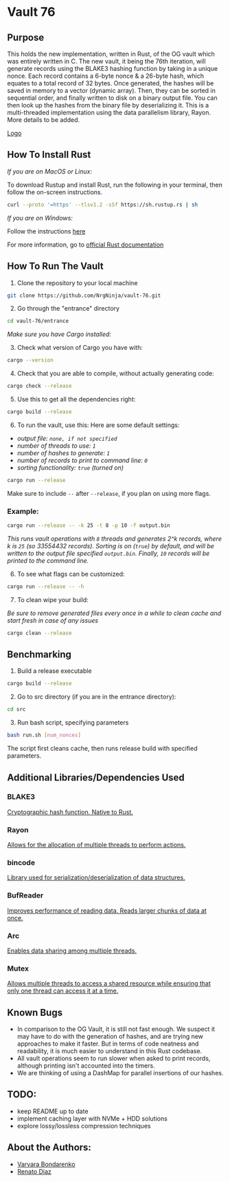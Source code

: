 # Vault 76
## Purpose

This holds the new implementation, written in Rust, of the OG vault which was entirely written in C. The new vault, it being the 76th iteration, will generate records using the BLAKE3 hashing function by taking in a unique nonce. Each record contains a 6-byte nonce & a 26-byte hash, which equates to a total record of 32 bytes. Once generated, the hashes will be saved in memory to a vector (dynamic array). Then, they can be sorted in sequential order, and finally written to disk on a binary output file. You can then look up the hashes from the binary file by deserializing it. This is a multi-threaded implementation using the data parallelism library, Rayon. More details to be added.

[Logo](https://drive.google.com/file/d/13utk5G9_SNyEJShodPVpur2Xc5J6A6EU/view?usp=sharing)

## How To Install Rust
*If you are on MacOS or Linux:*

To download Rustup and install Rust, run the following in your terminal, then follow the on-screen instructions.

```bash
curl --proto '=https' --tlsv1.2 -sSf https://sh.rustup.rs | sh
```

*If you are on Windows:*

Follow the instructions [here](https://www.rust-lang.org/tools/install)

For more information, go to [official Rust documentation](https://doc.rust-lang.org/book/ch01-01-installation.html)

## How To Run The Vault
1. Clone the repository to your local machine
```bash
git clone https://github.com/NrgNinja/vault-76.git
```
2. Go through the "entrance" directory
```bash
cd vault-76/entrance
```
*Make sure you have Cargo installed:*

3. Check what version of Cargo you have with:
```bash
cargo --version
```

4. Check that you are able to compile, without actually generating code:
```bash
cargo check --release
```

5. Use this to get all the dependencies right:
```bash
cargo build --release
```
6. To run the vault, use this:
Here are some default settings:
* *output file: `none, if not specified`*
* *number of threads to use: `1`*
* *number of hashes to generate: `1`* 
* *number of records to print to command line: `0`*
* *sorting functionality: `true` (turned on)*
```bash
cargo run --release
```
Make sure to include `--` after `--release`, if you plan on using more flags.

### Example:
```bash
cargo run --release -- -k 25 -t 8 -p 10 -f output.bin
```
*This runs vault operations with `8` threads and generates 2^k records, where k is `25` (so 33554432  records). Sorting is on (`true`) by default, and will be written to the output file specified `output.bin`. Finally, `10` records will be printed to the command line.*

6. To see what flags can be customized:
```bash
cargo run --release -- -h
```

7. To clean wipe your build:

*Be sure to remove generated files every once in a while to clean cache and start fresh in case of any issues*
```bash
cargo clean --release
```

## Benchmarking
1. Build a release executable
```bash
cargo build --release
```
2. Go to src directory (if you are in the entrance directory):
```bash
cd src
```
3. Run bash script, specifying parameters
```bash
bash run.sh [num_nonces]
```
The script first cleans cache, then runs release build with specified parameters. 


## Additional Libraries/Dependencies Used 
### BLAKE3
[Cryptographic hash function. Native to Rust.](https://github.com/BLAKE3-team/BLAKE3) 

### Rayon
[Allows for the allocation of multiple threads to perform actions.](https://github.com/rayon-rs/rayon)

### bincode
[Library used for serialization/deserialization of data structures.](https://github.com/bincode-org/bincode)

### BufReader
[Improves performance of reading data. Reads larger chunks of data at once.](https://doc.rust-lang.org/std/io/struct.BufReader.html) 

### Arc
[Enables data sharing among multiple threads.](https://doc.rust-lang.org/std/sync/struct.Arc.html)

### Mutex
[Allows multiple threads to access a shared resource while ensuring that only one thread can access it at a time.](https://doc.rust-lang.org/std/sync/struct.Mutex.html)

## Known Bugs
* In comparison to the OG Vault, it is still not fast enough. We suspect it may have to do with the generation of hashes, and are trying new approaches to make it faster. But in terms of code neatness and readability, it is much easier to understand in this Rust codebase.
* All vault operations seem to run slower when asked to print records, although printing isn't accounted into the timers. 
* We are thinking of using a DashMap for parallel insertions of our hashes. 

## TODO:
* keep README up to date 
* implement caching layer with NVMe + HDD solutions
* explore lossy/lossless compression techniques

## About the Authors:
* [Varvara Bondarenko](varvara.bondarenko14@gmail.com) 
* [Renato Diaz](https://www.linkedin.com/in/renato-diaz/)
